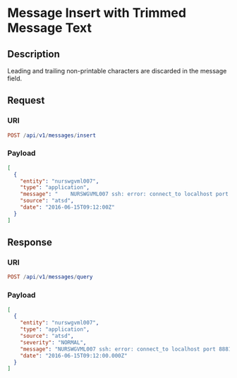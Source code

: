 # Message Insert with Trimmed Message Text

## Description

Leading and trailing non-printable characters are discarded in the message field.

## Request

### URI

```elm
POST /api/v1/messages/insert
```

### Payload

```json
[
  {
    "entity": "nurswgvml007",
    "type": "application",
    "message": "    NURSWGVML007 ssh: error: connect_to localhost port 8881: failed.    \n    ",
    "source": "atsd",
    "date": "2016-06-15T09:12:00Z"
  }
]
```

## Response

### URI

```elm
POST /api/v1/messages/query
```

### Payload

```json
[
  {
    "entity": "nurswgvml007",
    "type": "application",
    "source": "atsd",
    "severity": "NORMAL",
    "message": "NURSWGVML007 ssh: error: connect_to localhost port 8881: failed.",
    "date": "2016-06-15T09:12:00.000Z"
  }
]
```

